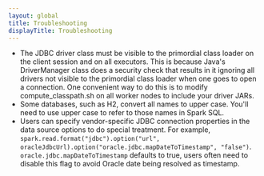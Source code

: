 ```yaml
---
layout: global
title: Troubleshooting
displayTitle: Troubleshooting
---
```


 * The JDBC driver class must be visible to the primordial class loader on the client session and on all executors. This is because Java's DriverManager class does a security check that results in it ignoring all drivers not visible to the primordial class loader when one goes to open a connection. One convenient way to do this is to modify compute_classpath.sh on all worker nodes to include your driver JARs.
 * Some databases, such as H2, convert all names to upper case. You'll need to use upper case to refer to those names in Spark SQL.
 * Users can specify vendor-specific JDBC connection properties in the data source options to do special treatment. For example, `spark.read.format("jdbc").option("url", oracleJdbcUrl).option("oracle.jdbc.mapDateToTimestamp", "false")`. `oracle.jdbc.mapDateToTimestamp` defaults to true, users often need to disable this flag to avoid Oracle date being resolved as timestamp.
